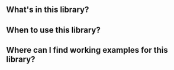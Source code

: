 ## What's in this library?

## When to use this library?

## Where can I find working examples for this library?

